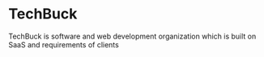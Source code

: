 # TechBuck
TechBuck is software and web development organization which is built on SaaS and requirements of clients 

